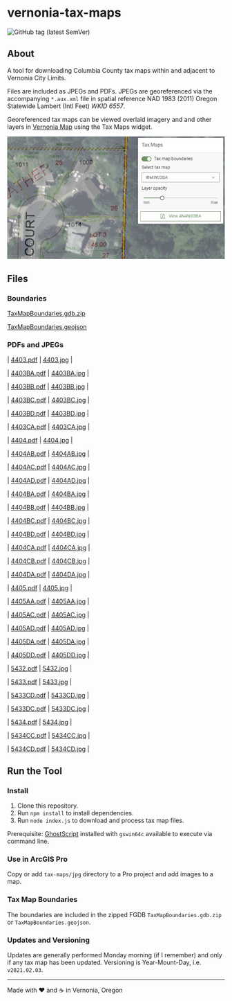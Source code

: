 # vernonia-tax-maps

![GitHub tag (latest SemVer)](https://img.shields.io/github/v/tag/CityOfVernonia/vernonia-tax-maps?color=success&style=flat-square)

## About

A tool for downloading Columbia County tax maps within and adjacent to Vernonia City Limits.

Files are included as JPEGs and PDFs. JPEGs are georeferenced via the accompanying `*.aux.xml` file in spatial reference NAD 1983 (2011) Oregon Statewide Lambert (Intl Feet) _WKID 6557_.

Georeferenced tax maps can be viewed overlaid imagery and and other layers in [Vernonia Map](https://map.vernonia-or.gov/) using the Tax Maps widget.

![Tax Maps widget!](/screenshot.jpg "Tax Maps widget")

## Files

### Boundaries

[TaxMapBoundaries.gdb.zip](/TaxMapBoundaries.gdb.zip)

[TaxMapBoundaries.geojson](/TaxMapBoundaries.geojson)

### PDFs and JPEGs

| [4403.pdf](/tax-maps/pdf/4403.pdf) | [4403.jpg](/tax-maps/jpg/4403.jpg) |

| [4403BA.pdf](/tax-maps/pdf/4403BA.pdf) | [4403BA.jpg](/tax-maps/jpg/4403BA.jpg) |

| [4403BB.pdf](/tax-maps/pdf/4403BB.pdf) | [4403BB.jpg](/tax-maps/jpg/4403BB.jpg) |

| [4403BC.pdf](/tax-maps/pdf/4403BC.pdf) | [4403BC.jpg](/tax-maps/jpg/4403BC.jpg) |

| [4403BD.pdf](/tax-maps/pdf/4403BD.pdf) | [4403BD.jpg](/tax-maps/jpg/4403BD.jpg) |

| [4403CA.pdf](/tax-maps/pdf/4403CA.pdf) | [4403CA.jpg](/tax-maps/jpg/4403CA.jpg) |

| [4404.pdf](/tax-maps/pdf/4404.pdf) | [4404.jpg](/tax-maps/jpg/4404.jpg) |

| [4404AB.pdf](/tax-maps/pdf/4404AB.pdf) | [4404AB.jpg](/tax-maps/jpg/4404AB.jpg) |

| [4404AC.pdf](/tax-maps/pdf/4404AC.pdf) | [4404AC.jpg](/tax-maps/jpg/4404AC.jpg) |

| [4404AD.pdf](/tax-maps/pdf/4404AD.pdf) | [4404AD.jpg](/tax-maps/jpg/4404AD.jpg) |

| [4404BA.pdf](/tax-maps/pdf/4404BA.pdf) | [4404BA.jpg](/tax-maps/jpg/4404BA.jpg) |

| [4404BB.pdf](/tax-maps/pdf/4404BB.pdf) | [4404BB.jpg](/tax-maps/jpg/4404BB.jpg) |

| [4404BC.pdf](/tax-maps/pdf/4404BC.pdf) | [4404BC.jpg](/tax-maps/jpg/4404BC.jpg) |

| [4404BD.pdf](/tax-maps/pdf/4404BD.pdf) | [4404BD.jpg](/tax-maps/jpg/4404BD.jpg) |

| [4404CA.pdf](/tax-maps/pdf/4404CA.pdf) | [4404CA.jpg](/tax-maps/jpg/4404CA.jpg) |

| [4404CB.pdf](/tax-maps/pdf/4404CB.pdf) | [4404CB.jpg](/tax-maps/jpg/4404CB.jpg) |

| [4404DA.pdf](/tax-maps/pdf/4404DA.pdf) | [4404DA.jpg](/tax-maps/jpg/4404DA.jpg) |

| [4405.pdf](/tax-maps/pdf/4405.pdf) | [4405.jpg](/tax-maps/jpg/4405.jpg) |

| [4405AA.pdf](/tax-maps/pdf/4405AA.pdf) | [4405AA.jpg](/tax-maps/jpg/4405AA.jpg) |

| [4405AC.pdf](/tax-maps/pdf/4405AC.pdf) | [4405AC.jpg](/tax-maps/jpg/4405AC.jpg) |

| [4405AD.pdf](/tax-maps/pdf/4405AD.pdf) | [4405AD.jpg](/tax-maps/jpg/4405AD.jpg) |

| [4405DA.pdf](/tax-maps/pdf/4405DA.pdf) | [4405DA.jpg](/tax-maps/jpg/4405DA.jpg) |

| [4405DD.pdf](/tax-maps/pdf/4405DD.pdf) | [4405DD.jpg](/tax-maps/jpg/4405DD.jpg) |

| [5432.pdf](/tax-maps/pdf/5432.pdf) | [5432.jpg](/tax-maps/jpg/5432.jpg) |

| [5433.pdf](/tax-maps/pdf/5433.pdf) | [5433.jpg](/tax-maps/jpg/5433.jpg) |

| [5433CD.pdf](/tax-maps/pdf/5433CD.pdf) | [5433CD.jpg](/tax-maps/jpg/5433CD.jpg) |

| [5433DC.pdf](/tax-maps/pdf/5433DC.pdf) | [5433DC.jpg](/tax-maps/jpg/5433DC.jpg) |

| [5434.pdf](/tax-maps/pdf/5434.pdf) | [5434.jpg](/tax-maps/jpg/5434.jpg) |

| [5434CC.pdf](/tax-maps/pdf/5434CC.pdf) | [5434CC.jpg](/tax-maps/jpg/5434CC.jpg) |

| [5434CD.pdf](/tax-maps/pdf/5434CD.pdf) | [5434CD.jpg](/tax-maps/jpg/5434CD.jpg) |

## Run the Tool

### Install

1. Clone this repository.
1. Run `npm install` to install dependencies.
1. Run `node index.js` to download and process tax map files.

Prerequisite: [GhostScript](https://ghostscript.com/download.html) installed with `gswin64c` available to execute via command line.

### Use in ArcGIS Pro

Copy or add `tax-maps/jpg` directory to a Pro project and add images to a map.

### Tax Map Boundaries

The boundaries are included in the zipped FGDB `TaxMapBoundaries.gdb.zip` or `TaxMapBoundaries.geojson`.

### Updates and Versioning

Updates are generally performed Monday morning (if I remember) and only if any tax map has been updated. Versioning is Year-Mount-Day, i.e. `v2021.02.03`.

***

Made with :heart: and :coffee: in Vernonia, Oregon
